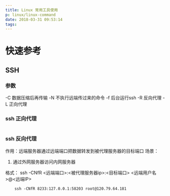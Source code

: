 ```yaml
---
title: Linux 常用工具使用
p: linux/linux-command
date: 2018-03-31 09:53:14
tags:
---
```


# 快速参考

## SSH

### 参数
-C  数据压缩后再传输
-N  不执行远端传过来的命令
-f  后台运行ssh
-R  反向代理
-L  正向代理
### ssh 正向代理

```,bash

```

### ssh 反向代理

作用：远端服务器通过远端端口把数据转发到被代理服务器的目标端口
场景： 
1. 通过外网服务器访问内网服务器

格式：
 ssh -CNfR <远端端口>:<被代理服务器ip>:<目标端口> <远端用户名>@<远端IP>

```,bash
    ssh -CNfR 8233:127.0.0.1:58203 root@120.79.64.181
```

